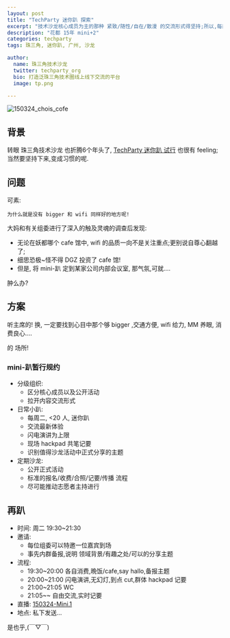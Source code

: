 ```yaml
---
layout: post
title: "TechParty 迷你趴 探索"
excerpt: "技术沙龙核心成员为主的那种 紧致/随性/自在/散漫 的交流形式得坚持;所以,每两周老鲜肉们,重新聚集起来,在 迷你趴 里快速分享,为大沙龙筹备干货."
description: "花都 15年 mini+2"
categories: techparty
tags: 珠三角, 迷你趴, 广州, 沙龙

author:
  name: 珠三角技术沙龙
  twitter: techparty_org
  bio: 打造泛珠三角技术圈线上线下交流的平台
  image: tp.png

---
```


![150324_chois_cofe](http://techparty-media.qiniudn.com/zoomquiet/150324_chois_cofe.jpg?imageView2/2/w/420)

## 背景

转眼 珠三角技术沙龙 也折腾6个年头了,
[TechParty 迷你趴 试行](http://techparty.org/techparty/2015/03/09/mini-techparty/) 也很有 feeling;
当然要坚持下来,变成习惯的呢.

## 问题

可素:

    为什么就是没有 bigger 和 wifi 同样好的地方呢!


大妈和有关组委进行了深入的触及灵魂的调查后发现:

- 无论在妖都哪个 cafe 馆中, wifi 的品质一向不是关注重点;更别说自尊心翻越了;
- 细思恐极~怪不得 DGZ 投资了 cafe 馆!
- 但是, 将 mini-趴 定到某家公司内部会议室, 那气氛,可就....


肿么办?

## 方案

听主席的! 换, 一定要找到心目中那个够 bigger ,交通方便, wifi 给力, MM 养眼,
消费良心....

的 场所!

### mini-趴暂行规约

- 分级组织:
    + 区分核心成员以及公开活动
    + 拉开内容交流形式
- 日常小趴:
    + 每周二, <20 人, 迷你趴
    + 交流最新体验
    + 闪电演讲为上限
    + 现场 hackpad 共笔记要
    + 识别值得沙龙活动中正式分享的主题
- 定期沙龙:
    + 公开正式活动
    + 标准的报名/收费/合照/记要/传播 流程
    + 尽可能推动志愿者主持进行

## 再趴


- 时间: 周二 19:30~21:30
- 邀请: 
  + 每位组委可以特邀一位嘉宾到场
  + 事先内群备报,说明 领域背景/有趣之处/可以的分享主题
- 流程:
  - 19:30~20:00 各自消费,晩饭/cafe,say hallo,备报主题
  - 20:00~21:00 闪电演讲,无幻灯,到点 cut,群体 hackpad 记要
  - 21:00~21:05 WC
  - 21:05~~ 自由交流,实时记要
- 直播: [150324-Mini.1](https://techparty.hackpad.com/150324-Mini.1-0z6ZZBDNHKN)
- 地点: 私下发送...

是也乎,(￣▽￣)

